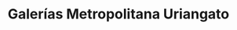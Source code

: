 ---
title: "Galerías Metropolitana Uriangato"
url: /uriangato/galerias-metropolitana-uriangato/
shop: centro comercial
---